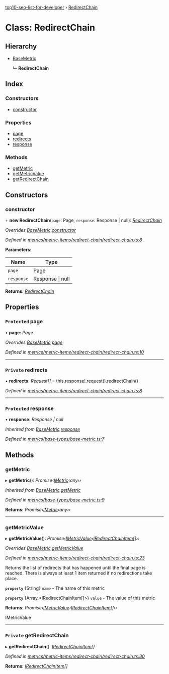 [top10-seo-list-for-developer](../README.md) › [RedirectChain](redirectchain.md)

# Class: RedirectChain

## Hierarchy

* [BaseMetric](basemetric.md)

  ↳ **RedirectChain**

## Index

### Constructors

* [constructor](redirectchain.md#constructor)

### Properties

* [page](redirectchain.md#protected-page)
* [redirects](redirectchain.md#private-redirects)
* [response](redirectchain.md#protected-response)

### Methods

* [getMetric](redirectchain.md#getmetric)
* [getMetricValue](redirectchain.md#getmetricvalue)
* [getRedirectChain](redirectchain.md#private-getredirectchain)

## Constructors

###  constructor

\+ **new RedirectChain**(`page`: Page, `response`: Response | null): *[RedirectChain](redirectchain.md)*

*Overrides [BaseMetric](basemetric.md).[constructor](basemetric.md#constructor)*

*Defined in [metrics/metric-items/redirect-chain/redirect-chain.ts:8](https://github.com/deepcrawl/top10-seo-list-for-developer/blob/e7273e7/src/metrics/metric-items/redirect-chain/redirect-chain.ts#L8)*

**Parameters:**

Name | Type |
------ | ------ |
`page` | Page |
`response` | Response &#124; null |

**Returns:** *[RedirectChain](redirectchain.md)*

## Properties

### `Protected` page

• **page**: *Page*

*Overrides [BaseMetric](basemetric.md).[page](basemetric.md#protected-page)*

*Defined in [metrics/metric-items/redirect-chain/redirect-chain.ts:10](https://github.com/deepcrawl/top10-seo-list-for-developer/blob/e7273e7/src/metrics/metric-items/redirect-chain/redirect-chain.ts#L10)*

___

### `Private` redirects

• **redirects**: *Request[]* =  this.response!.request().redirectChain()

*Defined in [metrics/metric-items/redirect-chain/redirect-chain.ts:8](https://github.com/deepcrawl/top10-seo-list-for-developer/blob/e7273e7/src/metrics/metric-items/redirect-chain/redirect-chain.ts#L8)*

___

### `Protected` response

• **response**: *Response | null*

*Inherited from [BaseMetric](basemetric.md).[response](basemetric.md#protected-response)*

*Defined in [metrics/base-types/base-metric.ts:7](https://github.com/deepcrawl/top10-seo-list-for-developer/blob/e7273e7/src/metrics/base-types/base-metric.ts#L7)*

## Methods

###  getMetric

▸ **getMetric**(): *Promise‹[IMetric](../interfaces/imetric.md)‹any››*

*Inherited from [BaseMetric](basemetric.md).[getMetric](basemetric.md#getmetric)*

*Defined in [metrics/base-types/base-metric.ts:9](https://github.com/deepcrawl/top10-seo-list-for-developer/blob/e7273e7/src/metrics/base-types/base-metric.ts#L9)*

**Returns:** *Promise‹[IMetric](../interfaces/imetric.md)‹any››*

___

###  getMetricValue

▸ **getMetricValue**(): *Promise‹[IMetricValue](../interfaces/imetricvalue.md)‹[IRedirectChainItem](../interfaces/iredirectchainitem.md)[]››*

*Overrides [BaseMetric](basemetric.md).[getMetricValue](basemetric.md#abstract-getmetricvalue)*

*Defined in [metrics/metric-items/redirect-chain/redirect-chain.ts:23](https://github.com/deepcrawl/top10-seo-list-for-developer/blob/e7273e7/src/metrics/metric-items/redirect-chain/redirect-chain.ts#L23)*

Returns the list of redirects that has happened until the final page is reached.
There is always at least 1 item returned if no redirections take place.

**`property`** {String} `name` - The name of this metric

**`property`** {Array.<IRedirectChainItem[]>} `value` - The value of this metric

**Returns:** *Promise‹[IMetricValue](../interfaces/imetricvalue.md)‹[IRedirectChainItem](../interfaces/iredirectchainitem.md)[]››*

IMetricValue

___

### `Private` getRedirectChain

▸ **getRedirectChain**(): *[IRedirectChainItem](../interfaces/iredirectchainitem.md)[]*

*Defined in [metrics/metric-items/redirect-chain/redirect-chain.ts:30](https://github.com/deepcrawl/top10-seo-list-for-developer/blob/e7273e7/src/metrics/metric-items/redirect-chain/redirect-chain.ts#L30)*

**Returns:** *[IRedirectChainItem](../interfaces/iredirectchainitem.md)[]*

